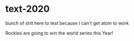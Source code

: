 # text-2020

bunch of shit here to test because I can't get atom to work

Rockies are going to win the world series this Year!

